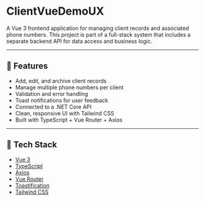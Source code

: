 # ClientVueDemoUX

A Vue 3 frontend application for managing client records and associated phone numbers. This project is part of a full-stack system that includes a separate backend API for data access and business logic.

---

## 🚀 Features

- Add, edit, and archive client records
- Manage multiple phone numbers per client
- Validation and error handling
- Toast notifications for user feedback
- Connected to a .NET Core API
- Clean, responsive UI with Tailwind CSS
- Built with TypeScript + Vue Router + Axios

---

## 🧱 Tech Stack
- [Vue 3](https://vuejs.org/)
- [TypeScript](https://www.typescriptlang.org/)
- [Axios](https://axios-http.com/)
- [Vue Router](https://router.vuejs.org/)
- [Toastification](https://github.com/Maronato/vue-toastification)
- [Tailwind CSS](https://tailwindcss.com/)
